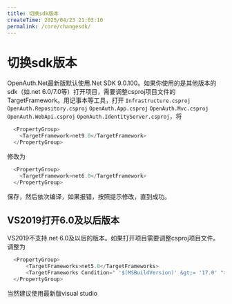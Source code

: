 ```yaml
---
title: 切换sdk版本
createTime: 2025/04/23 21:03:10
permalink: /core/changesdk/
---
```

# 切换sdk版本

OpenAuth.Net最新版默认使用.Net SDK 9.0.100。如果你使用的是其他版本的sdk（如.net 6.0/7.0等）打开项目，需要调整csproj项目文件的TargetFramework。用记事本等工具，打开 `Infrastructure.csproj` `OpenAuth.Repository.csproj` `OpenAuth.App.csproj` `OpenAuth.Mvc.csproj` `OpenAuth.WebApi.csproj` `OpenAuth.IdentityServer.csproj`，将
```csharp
  <PropertyGroup>
    <TargetFramework>net9.0</TargetFramework>
  </PropertyGroup>
```
修改为
```csharp
  <PropertyGroup>
    <TargetFramework>net6.0</TargetFramework>
  </PropertyGroup>
```
 保存，然后依次编译，如果报错，按照提示修改，直到成功。


 ## VS2019打开6.0及以后版本

VS2019不支持.net 6.0及以后的版本。如果打开项目需要调整csproj项目文件。调整为
```csharp
  <PropertyGroup>
      <TargetFrameworks>net5.0</TargetFrameworks>
      <TargetFrameworks Condition=" '$(MSBuildVersion)' &gt;= '17.0' ">$(TargetFrameworks);net6.0</TargetFrameworks>
  </PropertyGroup>
```
当然建议使用最新版visual studio